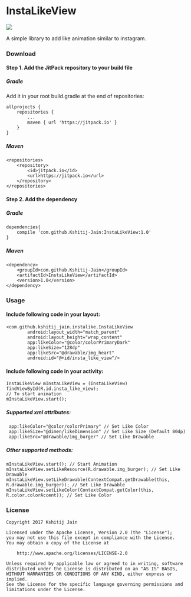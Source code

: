 # InstaLikeView
[![](https://jitpack.io/v/Kshitij-Jain/InstaLikeView.svg)](https://jitpack.io/#Kshitij-Jain/InstaLikeView)

A simple library to add like animation similar to instagram.

### Download

#### Step 1. Add the JitPack repository to your build file

##### Gradle

Add it in your root build.gradle at the end of repositories:

```
allprojects {
    repositories {
        ...
        maven { url 'https://jitpack.io' }
    }
}

```

##### **Maven**

```
<repositories>
    <repository>
        <id>jitpack.io</id>
        <url>https://jitpack.io</url>
    </repository>
</repositories>
```

#### **Step 2.** Add the dependency

##### Gradle

```
dependencies{
    compile 'com.github.Kshitij-Jain:InstaLikeView:1.0'
}

```

##### Maven

```
<dependency>
    <groupId>com.github.Kshitij-Jain</groupId>
    <artifactId>InstaLikeView</artifactId>
    <version>1.0</version>
</dependency>
```

### Usage

#### Include following code in your layout:

```
<com.github.kshitij_jain.instalike.InstaLikeView
        android:layout_width="match_parent"
        android:layout_height="wrap_content"
        app:likeColor="@color/colorPrimaryDark"
        app:likeSize="128dp"
        app:likeSrc="@drawable/img_heart"
        android:id="@+id/insta_like_view"/>
```

#### Include following code in your activity:

```
InstaLikeView mInstaLikeView = (InstaLikeView) findViewById(R.id.insta_like_view);
// To start animation
mInstaLikeView.start();
```
##### Supported xml attributes:
```
 app:likeColor="@color/colorPrimary" // Set Like Color
 app:likeSize="@dimen/likeDimension" // Set Like Size (Default 80dp)
 app:likeSrc="@drawable/img_burger" // Set Like Drawable
 ``` 

##### Other supported methods:

```
mInstaLikeView.start(); // Start Animation
mInstaLikeView.setLikeResource(R.drawable.img_burger); // Set Like Drawable
mInstaLikeView.setLikeDrawable(ContextCompat.getDrawable(this, R.drawable.img_burger)); // Set Like Drawable
mInstaLikeView.setLikeColor(ContextCompat.getColor(this, R.color.colorAccent)); // Set Like Color
``` 

### License
```
Copyright 2017 Kshitij Jain

Licensed under the Apache License, Version 2.0 (the "License");
you may not use this file except in compliance with the License.
You may obtain a copy of the License at

    http://www.apache.org/licenses/LICENSE-2.0

Unless required by applicable law or agreed to in writing, software
distributed under the License is distributed on an "AS IS" BASIS,
WITHOUT WARRANTIES OR CONDITIONS OF ANY KIND, either express or implied.
See the License for the specific language governing permissions and
limitations under the License.
```
